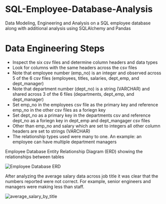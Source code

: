 # SQL-Employee-Database-Analysis
Data Modeling, Engineering and Analysis on a SQL employee database along with additional analysis using SQLAlchemy and Pandas

# Data Engineering Steps
- Inspect the six csv files and determine column headers and data types
- Look for columns with the same headers across the csv files
- Note that employee number (emp_no) is an integer and observed across 5 of the 6 csv files (employees, titles, salaries, dept_emp, and dept_manager)
- Note that department number (dept_no) is a string (VARCHAR) and shared across 3 of the 6 files (departments, dept_emp, and dept_manager)
- Set emp_no in the employees csv file as the primary key and reference emp_no in the other csv files as a foriegn key
- Set dept_no as a primary key in the departments csv and reference dept_no as a foriegn key in dept_emp and dept_mangager csv files
- Other than emp_no and salary which are set to integers all other column headers are set to strings (VARCHAR)
- The relationship types used were many to one. An example: an employee can have multiple department managers

Employee Database Entity Relationship Diagram (ERD) showing the relationships between tables

![Employee Database ERD](https://user-images.githubusercontent.com/48166327/59970917-7bcf7480-9526-11e9-9edb-2ac834493bac.png)


After analyzing the average salary data across job title it was clear that the numbers reported were not correct. For example, senior engineers and managers were making less than staff.

![average_salary_by_title](https://user-images.githubusercontent.com/48166327/59970920-825dec00-9526-11e9-8406-61aba47c7d6b.png)
